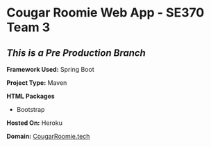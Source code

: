 **Cougar Roomie Web App - SE370 Team 3**
========================================

 *This is a Pre Production Branch*
 ----------------------------------

 **Framework Used:** Spring Boot

 **Project Type:** Maven

 **HTML Packages**
   * Bootstrap

 **Hosted On:** Heroku

 **Domain:** [CougarRoomie.tech](http://cougarroomie.tech)

